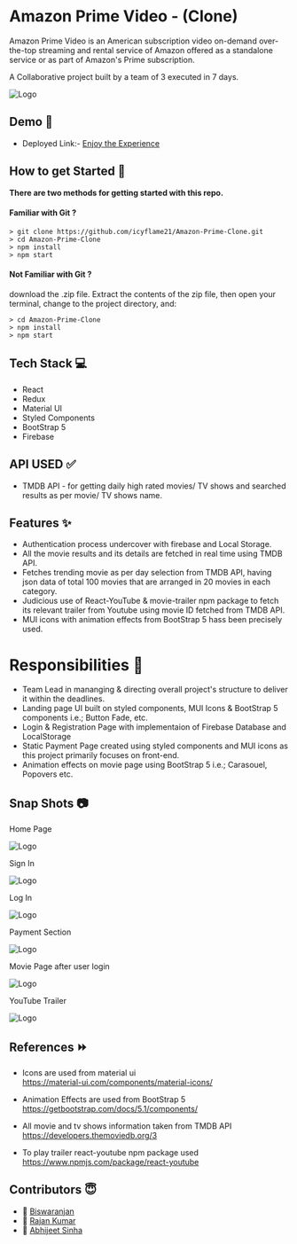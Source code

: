 
# Amazon Prime Video - (Clone)

Amazon Prime Video is an American subscription video on-demand over-the-top streaming and rental service of Amazon offered as a standalone service or as part of Amazon's Prime subscription. 

A Collaborative project built by a team of 3 executed in 7 days.


![Logo](https://m.media-amazon.com/images/G/01/primevideo/seo//primevideo-seo-logo._CB1544649803_.png)


## Demo 🎥

- Deployed Link:- [Enjoy the Experience](https://amazonprime-clone.netlify.app/)

## How to get Started 🚀

**There are two methods for getting started with this repo.**


#### Familiar with Git ?

```
> git clone https://github.com/icyflame21/Amazon-Prime-Clone.git
> cd Amazon-Prime-Clone
> npm install
> npm start
```

#### Not Familiar with Git ?
download the .zip file.  Extract the contents of the zip file, then open your terminal, change to the project directory, and:

```
> cd Amazon-Prime-Clone
> npm install
> npm start
```


## Tech Stack 💻

- React
- Redux
- Material UI
- Styled Components
- BootStrap 5
- Firebase 

## API USED ✅

- TMDB API - for getting daily high rated movies/ TV shows and searched results as per movie/ TV shows name.


## Features ✨

- Authentication process undercover with firebase and Local Storage.
- All the movie results and its details are fetched in real time using TMDB API.
- Fetches trending movie as per day selection from TMDB API, having json data of total 100 movies that are arranged in 20 movies in each category.
- Judicious use of React-YouTube & movie-trailer npm package to fetch its relevant trailer from Youtube using movie ID fetched from TMDB API.
- MUI icons with animation effects from BootStrap 5 hass been precisely used.

# Responsibilities 💪

- Team Lead in mananging & directing overall project's structure to deliver it within the deadlines.
- Landing page UI built on styled components, MUI Icons & BootStrap 5 components i.e.; Button Fade, etc.
- Login & Registration Page with implementaion of Firebase Database and LocalStorage
- Static Payment Page created using styled components and MUI icons as this project primarily focuses on front-end.
- Animation effects on movie page using BootStrap 5 i.e.; Carasouel, Popovers etc.

## Snap Shots 📷

Home Page

![Logo](https://images2.imgbox.com/fa/62/TCkJtA3F_o.jpg)

Sign In

![Logo](https://images2.imgbox.com/55/8e/f9v3aKKV_o.jpg)

Log In

![Logo](https://images2.imgbox.com/9e/9e/UZ4fDGvU_o.jpg)

Payment Section

![Logo](https://images2.imgbox.com/65/bc/20Y3bY71_o.jpg)

Movie Page after user login

![Logo](https://images2.imgbox.com/66/c3/v9VUf8vh_o.jpg)

YouTube Trailer

![Logo](https://images2.imgbox.com/9c/d8/0ZIiZwcn_o.jpg)


## References ⏩

* Icons are used from  material ui  
    https://material-ui.com/components/material-icons/
    
* Animation Effects are used from BootStrap 5  
    https://getbootstrap.com/docs/5.1/components/

* All movie and tv shows information taken  from TMDB API 
    https://developers.themoviedb.org/3

* To play trailer react-youtube npm package used 
    https://www.npmjs.com/package/react-youtube 


## Contributors  😇

- 👤 [Biswaranjan](https://www.github.com/icyflame21)
- 👤 [Rajan Kumar](https://www.github.com/Rajan1397)
- 👤 [Abhijeet Sinha](https://www.github.com/Abhijeetsinha471)



